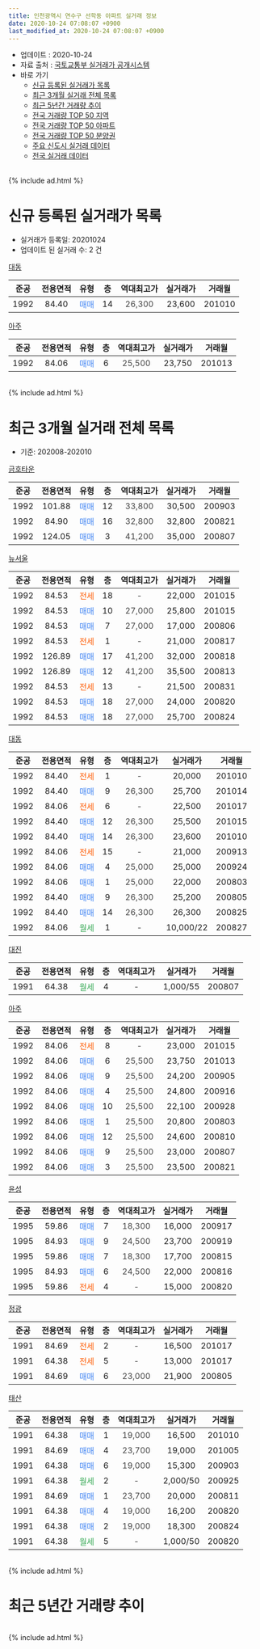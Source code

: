 ```yaml
---
title: 인천광역시 연수구 선학동 아파트 실거래 정보
date: 2020-10-24 07:08:07 +0900
last_modified_at: 2020-10-24 07:08:07 +0900
---
```


* 업데이트 : 2020-10-24
* 자료 출처 : [국토교통부 실거래가 공개시스템](http://rt.molit.go.kr)
* 바로 가기
    * [신규 등록된 실거래가 목록](#신규-등록된-실거래가-목록)
    * [최근 3개월 실거래 전체 목록](#최근-3개월-실거래-전체-목록)
    * [최근 5년간 거래량 추이](#최근-5년간-거래량-추이)
    * [전국 거래량 TOP 50 지역](https://inasie.github.io/apt-trade-info/최근-3개월-전국에서-가장-거래가-많이-발생한-지역)
    * [전국 거래량 TOP 50 아파트](https://inasie.github.io/apt-trade-info/최근-3개월-전국에서-가장-거래가-많이-발생한-아파트)
    * [전국 거래량 TOP 50 분양권](https://inasie.github.io/apt-trade-info/최근-3개월-전국에서-가장-거래가-많이-발생한-분양권)
    * [주요 신도시 실거래 데이터](https://inasie.github.io/apt-trade-info/주요-신도시)
    * [전국 실거래 데이터](https://inasie.github.io/apt-trade-info/전국)
<br>
{% include ad.html %}
<br>

# 신규 등록된 실거래가 목록
* 실거래가 등록일: 20201024
* 업데이트 된 실거래 수: 2 건


[대동](https://search.naver.com/search.naver?query=%EC%9D%B8%EC%B2%9C%EA%B4%91%EC%97%AD%EC%8B%9C+%EC%97%B0%EC%88%98%EA%B5%AC+%EC%84%A0%ED%95%99%EB%8F%99+%EB%8C%80%EB%8F%99)

|준공|전용면적|유형|층|역대최고가|실거래가|거래월|
|:---:|:---:|:---:|:---:|:---:|:---:|:---:|
|1992|84.40|<span style="color:#4285f3">매매</span>|14|<span style="color:#444444">26,300</span>|23,600|201010|

[아주](https://search.naver.com/search.naver?query=%EC%9D%B8%EC%B2%9C%EA%B4%91%EC%97%AD%EC%8B%9C+%EC%97%B0%EC%88%98%EA%B5%AC+%EC%84%A0%ED%95%99%EB%8F%99+%EC%95%84%EC%A3%BC)

|준공|전용면적|유형|층|역대최고가|실거래가|거래월|
|:---:|:---:|:---:|:---:|:---:|:---:|:---:|
|1992|84.06|<span style="color:#4285f3">매매</span>|6|<span style="color:#444444">25,500</span>|23,750|201013|


<br>
{% include ad.html %}
<br>

# 최근 3개월 실거래 전체 목록
* 기준: 202008-202010


[금호타운](https://search.naver.com/search.naver?query=%EC%9D%B8%EC%B2%9C%EA%B4%91%EC%97%AD%EC%8B%9C+%EC%97%B0%EC%88%98%EA%B5%AC+%EC%84%A0%ED%95%99%EB%8F%99+%EA%B8%88%ED%98%B8%ED%83%80%EC%9A%B4)

|준공|전용면적|유형|층|역대최고가|실거래가|거래월|
|:---:|:---:|:---:|:---:|:---:|:---:|:---:|
|1992|101.88|<span style="color:#4285f3">매매</span>|12|<span style="color:#444444">33,800</span>|30,500|200903|
|1992|84.90|<span style="color:#4285f3">매매</span>|16|<span style="color:#444444">32,800</span>|32,800|200821|
|1992|124.05|<span style="color:#4285f3">매매</span>|3|<span style="color:#444444">41,200</span>|35,000|200807|

[뉴서울](https://search.naver.com/search.naver?query=%EC%9D%B8%EC%B2%9C%EA%B4%91%EC%97%AD%EC%8B%9C+%EC%97%B0%EC%88%98%EA%B5%AC+%EC%84%A0%ED%95%99%EB%8F%99+%EB%89%B4%EC%84%9C%EC%9A%B8)

|준공|전용면적|유형|층|역대최고가|실거래가|거래월|
|:---:|:---:|:---:|:---:|:---:|:---:|:---:|
|1992|84.53|<span style="color:#ff5a00">전세</span>|18|<span style="color:#444444">-</span>|22,000|201015|
|1992|84.53|<span style="color:#4285f3">매매</span>|10|<span style="color:#444444">27,000</span>|25,800|201015|
|1992|84.53|<span style="color:#4285f3">매매</span>|7|<span style="color:#444444">27,000</span>|17,000|200806|
|1992|84.53|<span style="color:#ff5a00">전세</span>|1|<span style="color:#444444">-</span>|21,000|200817|
|1992|126.89|<span style="color:#4285f3">매매</span>|17|<span style="color:#444444">41,200</span>|32,000|200818|
|1992|126.89|<span style="color:#4285f3">매매</span>|12|<span style="color:#444444">41,200</span>|35,500|200813|
|1992|84.53|<span style="color:#ff5a00">전세</span>|13|<span style="color:#444444">-</span>|21,500|200831|
|1992|84.53|<span style="color:#4285f3">매매</span>|18|<span style="color:#444444">27,000</span>|24,000|200820|
|1992|84.53|<span style="color:#4285f3">매매</span>|18|<span style="color:#444444">27,000</span>|25,700|200824|

[대동](https://search.naver.com/search.naver?query=%EC%9D%B8%EC%B2%9C%EA%B4%91%EC%97%AD%EC%8B%9C+%EC%97%B0%EC%88%98%EA%B5%AC+%EC%84%A0%ED%95%99%EB%8F%99+%EB%8C%80%EB%8F%99)

|준공|전용면적|유형|층|역대최고가|실거래가|거래월|
|:---:|:---:|:---:|:---:|:---:|:---:|:---:|
|1992|84.40|<span style="color:#ff5a00">전세</span>|1|<span style="color:#444444">-</span>|20,000|201010|
|1992|84.40|<span style="color:#4285f3">매매</span>|9|<span style="color:#444444">26,300</span>|25,700|201014|
|1992|84.06|<span style="color:#ff5a00">전세</span>|6|<span style="color:#444444">-</span>|22,500|201017|
|1992|84.40|<span style="color:#4285f3">매매</span>|12|<span style="color:#444444">26,300</span>|25,500|201015|
|1992|84.40|<span style="color:#4285f3">매매</span>|14|<span style="color:#444444">26,300</span>|23,600|201010|
|1992|84.06|<span style="color:#ff5a00">전세</span>|15|<span style="color:#444444">-</span>|21,000|200913|
|1992|84.06|<span style="color:#4285f3">매매</span>|4|<span style="color:#444444">25,000</span>|25,000|200924|
|1992|84.06|<span style="color:#4285f3">매매</span>|1|<span style="color:#444444">25,000</span>|22,000|200803|
|1992|84.40|<span style="color:#4285f3">매매</span>|9|<span style="color:#444444">26,300</span>|25,200|200805|
|1992|84.40|<span style="color:#4285f3">매매</span>|14|<span style="color:#444444">26,300</span>|26,300|200825|
|1992|84.06|<span style="color:#34a853">월세</span>|1|<span style="color:#444444">-</span>|10,000/22|200827|

[대진](https://search.naver.com/search.naver?query=%EC%9D%B8%EC%B2%9C%EA%B4%91%EC%97%AD%EC%8B%9C+%EC%97%B0%EC%88%98%EA%B5%AC+%EC%84%A0%ED%95%99%EB%8F%99+%EB%8C%80%EC%A7%84)

|준공|전용면적|유형|층|역대최고가|실거래가|거래월|
|:---:|:---:|:---:|:---:|:---:|:---:|:---:|
|1991|64.38|<span style="color:#34a853">월세</span>|4|<span style="color:#444444">-</span>|1,000/55|200807|

[아주](https://search.naver.com/search.naver?query=%EC%9D%B8%EC%B2%9C%EA%B4%91%EC%97%AD%EC%8B%9C+%EC%97%B0%EC%88%98%EA%B5%AC+%EC%84%A0%ED%95%99%EB%8F%99+%EC%95%84%EC%A3%BC)

|준공|전용면적|유형|층|역대최고가|실거래가|거래월|
|:---:|:---:|:---:|:---:|:---:|:---:|:---:|
|1992|84.06|<span style="color:#ff5a00">전세</span>|8|<span style="color:#444444">-</span>|23,000|201015|
|1992|84.06|<span style="color:#4285f3">매매</span>|6|<span style="color:#444444">25,500</span>|23,750|201013|
|1992|84.06|<span style="color:#4285f3">매매</span>|9|<span style="color:#444444">25,500</span>|24,200|200905|
|1992|84.06|<span style="color:#4285f3">매매</span>|4|<span style="color:#444444">25,500</span>|24,800|200916|
|1992|84.06|<span style="color:#4285f3">매매</span>|10|<span style="color:#444444">25,500</span>|22,100|200928|
|1992|84.06|<span style="color:#4285f3">매매</span>|1|<span style="color:#444444">25,500</span>|20,800|200803|
|1992|84.06|<span style="color:#4285f3">매매</span>|12|<span style="color:#444444">25,500</span>|24,600|200810|
|1992|84.06|<span style="color:#4285f3">매매</span>|9|<span style="color:#444444">25,500</span>|23,000|200807|
|1992|84.06|<span style="color:#4285f3">매매</span>|3|<span style="color:#444444">25,500</span>|23,500|200821|

[윤성](https://search.naver.com/search.naver?query=%EC%9D%B8%EC%B2%9C%EA%B4%91%EC%97%AD%EC%8B%9C+%EC%97%B0%EC%88%98%EA%B5%AC+%EC%84%A0%ED%95%99%EB%8F%99+%EC%9C%A4%EC%84%B1)

|준공|전용면적|유형|층|역대최고가|실거래가|거래월|
|:---:|:---:|:---:|:---:|:---:|:---:|:---:|
|1995|59.86|<span style="color:#4285f3">매매</span>|7|<span style="color:#444444">18,300</span>|16,000|200917|
|1995|84.93|<span style="color:#4285f3">매매</span>|9|<span style="color:#444444">24,500</span>|23,700|200919|
|1995|59.86|<span style="color:#4285f3">매매</span>|7|<span style="color:#444444">18,300</span>|17,700|200815|
|1995|84.93|<span style="color:#4285f3">매매</span>|6|<span style="color:#444444">24,500</span>|22,000|200816|
|1995|59.86|<span style="color:#ff5a00">전세</span>|4|<span style="color:#444444">-</span>|15,000|200820|

[정광](https://search.naver.com/search.naver?query=%EC%9D%B8%EC%B2%9C%EA%B4%91%EC%97%AD%EC%8B%9C+%EC%97%B0%EC%88%98%EA%B5%AC+%EC%84%A0%ED%95%99%EB%8F%99+%EC%A0%95%EA%B4%91)

|준공|전용면적|유형|층|역대최고가|실거래가|거래월|
|:---:|:---:|:---:|:---:|:---:|:---:|:---:|
|1991|84.69|<span style="color:#ff5a00">전세</span>|2|<span style="color:#444444">-</span>|16,500|201017|
|1991|64.38|<span style="color:#ff5a00">전세</span>|5|<span style="color:#444444">-</span>|13,000|201017|
|1991|84.69|<span style="color:#4285f3">매매</span>|6|<span style="color:#444444">23,000</span>|21,900|200805|


<script async src="//pagead2.googlesyndication.com/pagead/js/adsbygoogle.js"></script>
<!-- 기본 -->
<ins class="adsbygoogle"
     style="display:block"
     data-ad-client="ca-pub-2446590836940007"
     data-ad-slot="1659523306"
     data-ad-format="auto"
     data-full-width-responsive="true"></ins>
<script>
(adsbygoogle = window.adsbygoogle || []).push({});
</script>


[태산](https://search.naver.com/search.naver?query=%EC%9D%B8%EC%B2%9C%EA%B4%91%EC%97%AD%EC%8B%9C+%EC%97%B0%EC%88%98%EA%B5%AC+%EC%84%A0%ED%95%99%EB%8F%99+%ED%83%9C%EC%82%B0)

|준공|전용면적|유형|층|역대최고가|실거래가|거래월|
|:---:|:---:|:---:|:---:|:---:|:---:|:---:|
|1991|64.38|<span style="color:#4285f3">매매</span>|1|<span style="color:#444444">19,000</span>|16,500|201010|
|1991|84.69|<span style="color:#4285f3">매매</span>|4|<span style="color:#444444">23,700</span>|19,000|201005|
|1991|64.38|<span style="color:#4285f3">매매</span>|6|<span style="color:#444444">19,000</span>|15,300|200903|
|1991|64.38|<span style="color:#34a853">월세</span>|2|<span style="color:#444444">-</span>|2,000/50|200925|
|1991|84.69|<span style="color:#4285f3">매매</span>|1|<span style="color:#444444">23,700</span>|20,000|200811|
|1991|64.38|<span style="color:#4285f3">매매</span>|4|<span style="color:#444444">19,000</span>|16,200|200820|
|1991|64.38|<span style="color:#4285f3">매매</span>|2|<span style="color:#444444">19,000</span>|18,300|200824|
|1991|64.38|<span style="color:#34a853">월세</span>|5|<span style="color:#444444">-</span>|1,000/50|200820|


<br>
{% include ad.html %}
<br>

# 최근 5년간 거래량 추이


<div style="width:100%;">
    <canvas id="deal_progress" height="200"></canvas>
</div>

<script>
new Chart(document.getElementById("deal_progress"), {
    type: 'line',
    data: {
        labels: ['201510','201511','201512','201601','201602','201603','201604','201605','201606','201607','201608','201609','201610','201611','201612','201701','201702','201703','201704','201705','201706','201707','201708','201709','201710','201711','201712','201801','201802','201803','201804','201805','201806','201807','201808','201809','201810','201811','201812','201901','201902','201903','201904','201905','201906','201907','201908','201909','201910','201911','201912','202001','202002','202003','202004','202005','202006','202007','202008','202009','202010'],
        datasets: [{
            label: '매매',
            pointRadius: 1,
            data: [22, 16, 12, 15, 11, 19, 17, 12, 30, 23, 29, 20, 30, 13, 15, 9, 16, 14, 19, 16, 21, 17, 25, 18, 23, 13, 12, 16, 15, 14, 16, 12, 10, 17, 16, 13, 19, 4, 5, 13, 15, 11, 11, 10, 10, 16, 17, 16, 13, 21, 19, 11, 35, 42, 32, 30, 41, 30, 20, 8, 7],
            borderColor: "rgba(255, 201, 14, 1)",
            backgroundColor: "rgba(255, 201, 14, 0.5)",
            fill: false,
            lineTension: 0
        },{
            label: '전월세',
            pointRadius: 1,
            data: [12, 10, 12, 12, 9, 17, 10, 11, 8, 12, 7, 10, 7, 9, 16, 5, 10, 16, 10, 14, 11, 12, 5, 15, 16, 10, 8, 4, 7, 9, 8, 9, 8, 6, 7, 8, 9, 7, 5, 4, 9, 14, 8, 15, 10, 9, 15, 12, 11, 12, 7, 9, 8, 10, 5, 7, 8, 14, 6, 2, 6],
            borderColor: "rgba(0, 141, 185, 1)",
            backgroundColor: "rgba(0, 141, 185, 0.5)",
            fill: false,
            lineTension: 0
        }
        ]
    },
    options: {
        responsive: true,
        title: {
            display: false
        },
        tooltips: {
            mode: 'index',
            intersect: false
        },
        hover: {
            mode: 'nearest',
            intersect: true
        },
        scales: {
            xAxes: [{
                display: true,
                scaleLabel: {
                    display: true,
                    labelString: '년/월'
                }
            }],
            yAxes: [{
                display: true,
                ticks: {
                    suggestedMin: 0,
                },
                scaleLabel: {
                    display: true,
                    labelString: '실거래 수'
                }
            }]
        }
    }
});

</script>


<br>
{% include ad.html %}
<br>

